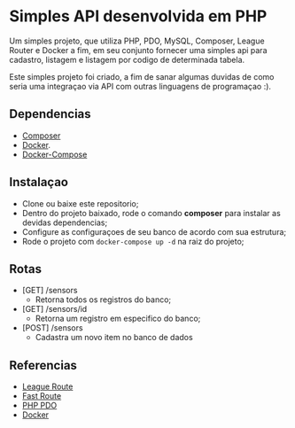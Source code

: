 # Simples API desenvolvida em PHP

Um simples projeto, que utiliza PHP, PDO, MySQL, Composer, League Router e Docker a fim, em seu conjunto fornecer uma simples api para cadastro, listagem e listagem por codigo de determinada tabela.

Este simples projeto foi criado, a fim de sanar algumas duvidas de como seria uma integraçao via API com outras linguagens de programaçao :).

## Dependencias
* [Composer](https://getcomposer.org/doc/00-intro.md)
* [Docker](https://docs.docker.com/engine/installation/).
* [Docker-Compose](https://docs.docker.com/compose/install/)

## Instalaçao
 * Clone ou baixe este repositorio;
 * Dentro do projeto baixado, rode o comando **composer** para instalar as devidas dependencias;
 * Configure as configuraçoes de seu banco de acordo com sua estrutura;
 * Rode o projeto com `docker-compose up -d` na raiz do projeto;
 
## Rotas
 * [GET] /sensors
    * Retorna todos os registros do banco;
 * [GET] /sensors/id
    * Retorna um registro em especifico do banco;
 * [POST] /sensors
    * Cadastra um novo item no banco de dados
    
## Referencias
 * [League Route](route.thephpleague.com)
 * [Fast Route](https://github.com/nikic/FastRoute)
 * [PHP PDO](http://php.net/manual/en/book.pdo.php)
 * [Docker](https://www.docker.com/)
